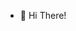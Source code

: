 - 👋 Hi There!

<!---
zhirtaha/zhirtaha is a ✨ special ✨ repository because its `README.md` (this file) appears on your GitHub profile.
You can click the Preview link to take a look at your changes.
--->
